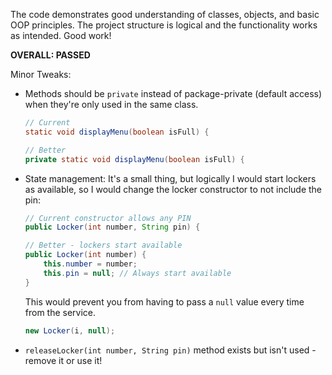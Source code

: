 The code demonstrates good understanding of classes, objects, and basic OOP principles. The project structure is logical and the functionality works as intended. Good work!

**OVERALL: PASSED**

Minor Tweaks:

* Methods should be `private` instead of package-private (default access) when they're only used in the same class.
  ```java
  // Current
  static void displayMenu(boolean isFull) {
  
  // Better
  private static void displayMenu(boolean isFull) {
  ```

* State management: It's a small thing, but logically I would start lockers as available, so I would change the locker constructor to not include the pin:
  ```java
  // Current constructor allows any PIN
  public Locker(int number, String pin) {
  
  // Better - lockers start available
  public Locker(int number) {
      this.number = number;
      this.pin = null; // Always start available
  }
  ```

  This would prevent you from having to pass a `null` value every time from the service.
  ```java
  new Locker(i, null);
  ```

* `releaseLocker(int number, String pin)` method exists but isn't used - remove it or use it!